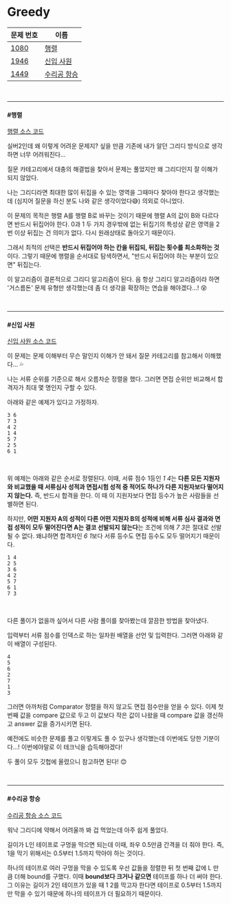 # Greedy

| 문제 번호                                    | 이름                        |
| -------------------------------------------- | --------------------------- |
| [1080](https://www.acmicpc.net/problem/1080) | [행렬](#행렬)               |
| [1946](https://www.acmicpc.net/problem/1946) | [신입 사원](#신입-사원)     |
| [1449](https://www.acmicpc.net/problem/1449) | [수리공 항승](#수리공-항승) |

<br>

<hr>

#### #행렬

[행렬 소스 코드](https://github.com/hjyeon-n/Algorithm_study/blob/master/BOJ/2021.04/Solution_1080.java)

실버2인데 왜 이렇게 어려운 문제지? 싶을 만큼 기존에 내가 알던 그리디 방식으로 생각하면 너무 어려워진다...

질문 카테고리에서 대충의 해결법을 찾아서 문제는 풀었지만 왜 그리디인지 잘 이해가 되지 않았다.

나는 그리디라면 최대한 많이 뒤집을 수 있는 영역을 그때마다 찾아야 한다고 생각했는데 (심지어 질문을 하신 분도 나와 같은 생각이었다😅) 의외로 아니었다.

이 문제의 목적은 행렬 A를 행렬 B로 바꾸는 것이기 때문에 행렬 A의 값이 B와 다르다면 반드시 뒤집어야 한다. 0과 1 두 가지 경우밖에 없는 뒤집기의 특성상 같은 영역을 2번 이상 뒤집는 건 의미가 없다. 다시 원래상태로 돌아오기 때문이다.

그래서 최적의 선택은 **반드시 뒤집어야 하는 칸을 뒤집되, 뒤집는 횟수를 최소화하는 것**이다. 그렇기 때문에 행렬을 순서대로 탐색하면서, "반드시 뒤집어야 하는 부분이 있으면" 뒤집는다. 

이 알고리즘이 결론적으로 그리디 알고리즘이 된다. 음 항상 그리디 알고리즘이라 하면 '거스름돈' 문제 유형만 생각했는데 좀 더 생각을 확장하는 연습을 해야겠다...! 😵

<br>

<hr>

#### #신입 사원

[신입 사원 소스 코드](https://github.com/hjyeon-n/Algorithm_study/tree/master/BOJ/2021.04/Solution_1946)

이 문제는 문제 이해부터 무슨 말인지 이해가 안 돼서 질문 카테고리를 참고해서 이해했다... 💦

나는 서류 순위를 기준으로 해서 오름차순 정렬을 했다. 그러면 면접 순위만 비교해서 합격자가 최대 몇 명인지 구할 수 있다.

아래와 같은 예제가 있다고 가정하자.

```
3 6
7 3
4 2
1 4
5 7
2 5
6 1
```

<br>

위 예제는 아래와 같은 순서로 정렬된다. 이때, 서류 점수 1등인 *1 4*는 **다른 모든 지원자와 비교했을 때 서류심사 성적과 면접시험 성적 중 적어도 하나가 다른 지원자보다 떨어지지 않는다.** 즉, 반드시 합격을 한다. 이 때 이 지원자보다 면접 등수가 높은 사람들을 선별하면 된다.

하지만, **어떤 지원자 A의 성적이 다른 어떤 지원자 B의 성적에 비해 서류 심사 결과와 면접 성적이 모두 떨어진다면 A는 결코 선발되지 않는다**는 조건에 의해 *7 3*은 절대로 선발될 수 없다. 왜냐하면 합격자인 *6 1*보다 서류 등수도 면접 등수도 모두 떨어지기 때문이다.

```
1 4
2 5
3 6
4 2
5 7
6 1
7 3
```

<br>

다른 풀이가 없을까 싶어서 다른 사람 풀이를 찾아봤는데 깔끔한 방법을 찾아냈다.

입력부터 서류 점수를 인덱스로 하는 일차원 배열을 선언 및 입력한다. 그러면 아래와 같이 배열이 구성된다.

```
4
5
6
2
7
1
3
```

그러면 아까처럼 Comparator 정렬을 하지 않고도 면접 점수만을 얻을 수 있다. 이제 첫 번째 값을 compare 값으로 두고 이 값보다 작은 값이 나왔을 때 compare 값을 갱신하고 answer 값을 증가시키면 된다.

예전에도 비슷한 문제를 풀고 이렇게도 풀 수 있구나 생각했는데 이번에도 당한 기분이다...! 이번에야말로 이 테크닉을 습득해야겠다!

두 풀이 모두 깃헙에 올렸으니 참고하면 된다! 😊

<br>

<hr>

#### #수리공 항승

[수리공 항승 소스 코드](https://github.com/hjyeon-n/Algorithm_study/blob/master/BOJ/2021.04/Solution_1449.java)

워낙 그리디에 약해서 어려울까 봐 겁 먹었는데 아주 쉽게 풀었다.

길이가 L인 테이프로 구멍을 막으면 되는데 이때, 좌우 0.5만큼 간격을 더 줘야 한다. 즉, 1을 막기 위해서는 0.5부터 1.5까지 막아야 하는 것이다.

하나의 테이프로 여러 구멍을 막을 수 있도록 우선 값들을 정렬한 뒤 첫 번째 값에 L 만큼 더해 bound를 구했다. 이때 **bound보다 크거나 같으면** 테이프를 하나 더 써야 한다. 그 이유는 길이가 2인 테이프가 있을 때 1 2를 막고자 한다면 테이프로 0.5부터 1.5까지만 막을 수 있기 때문에 하나의 테이프가 더 필요하기 때문이다.
